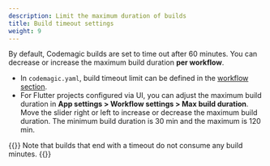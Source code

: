 ```yaml
---
description: Limit the maximum duration of builds
title: Build timeout settings
weight: 9
---
```


By default, Codemagic builds are set to time out after 60 minutes. You can decrease or increase the maximum build duration **per workflow**.

* In `codemagic.yaml`, build timeout limit can be defined in the [workflow section](../getting-started/yaml#workflows). 
* For Flutter projects configured via UI, you can adjust the maximum build duration in **App settings > Workflow settings > Max build duration**. Move the slider right or left to increase or decrease the maximum build duration. The minimum build duration is 30 min and the maximum is 120 min.

{{<notebox>}}
Note that builds that end with a timeout do not consume any build minutes.
{{</notebox>}}



